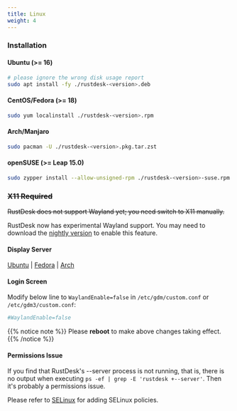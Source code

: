 ```yaml
---
title: Linux
weight: 4
---
```


### Installation

#### Ubuntu (>= 16)

```sh
# please ignore the wrong disk usage report
sudo apt install -fy ./rustdesk-<version>.deb
```

#### CentOS/Fedora (>= 18)

```sh
sudo yum localinstall ./rustdesk-<version>.rpm
```

#### Arch/Manjaro

```sh
sudo pacman -U ./rustdesk-<version>.pkg.tar.zst
```

#### openSUSE (>= Leap 15.0)

```sh
sudo zypper install --allow-unsigned-rpm ./rustdesk-<version>-suse.rpm
```

### ~~X11 Required~~
~~RustDesk does not support Wayland yet; you need switch to X11 manually.~~

RustDesk now has experimental Wayland support. You may need to download the [nightly version](https://github.com/rustdesk/rustdesk/releases/tag/nightly) to enable this feature.

#### Display Server

[Ubuntu](https://askubuntu.com/questions/1260142/ubuntu-set-default-login-desktop) | 
[Fedora](https://docs.fedoraproject.org/en-US/quick-docs/configuring-xorg-as-default-gnome-session/) | 
[Arch](https://bbs.archlinux.org/viewtopic.php?id=218319)

#### Login Screen

Modify below line to `WaylandEnable=false` in `/etc/gdm/custom.conf` or `/etc/gdm3/custom.conf`:

```ini
#WaylandEnable=false
```

{{% notice note %}}
Please **reboot** to make above changes taking effect.
{{% /notice %}}

#### Permissions Issue

If you find that RustDesk's --server process is not running, that is, there is no output when executing `ps -ef | grep -E 'rustdesk +--server'`.
Then it's probably a permissions issue.

Please refer to [SELinux](./selinux/) for adding SELinux policies.
